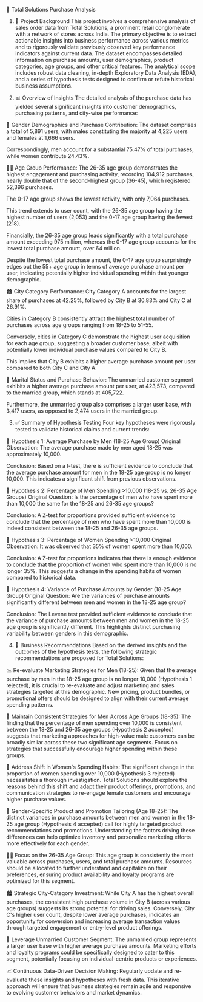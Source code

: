🛒 Total Solutions Purchase Analysis
1. 📘 Project Background
This project involves a comprehensive analysis of sales order data from Total Solutions, a prominent retail conglomerate with a network of stores across India. The primary objective is to extract actionable insights into business performance across various metrics and to rigorously validate previously observed key performance indicators against current data. The dataset encompasses detailed information on purchase amounts, user demographics, product categories, age groups, and other critical features. The analytical scope includes robust data cleaning, in-depth Exploratory Data Analysis (EDA), and a series of hypothesis tests designed to confirm or refute historical business assumptions.

2. 📊 Overview of Insights
The detailed analysis of the purchase data has yielded several significant insights into customer demographics, purchasing patterns, and city-wise performance:

👥 Gender Demographics and Purchase Contribution:
The dataset comprises a total of 5,891 users, with males constituting the majority at 4,225 users and females at 1,666 users.

Correspondingly, men account for a substantial 75.47% of total purchases, while women contribute 24.43%.

👶🧑 Age Group Performance:
The 26-35 age group demonstrates the highest engagement and purchasing activity, recording 104,912 purchases, nearly double that of the second-highest group (36-45), which registered 52,396 purchases.

The 0-17 age group shows the lowest activity, with only 7,064 purchases.

This trend extends to user count, with the 26-35 age group having the highest number of users (2,053) and the 0-17 age group having the fewest (218).

Financially, the 26-35 age group leads significantly with a total purchase amount exceeding 975 million, whereas the 0-17 age group accounts for the lowest total purchase amount, over 64 million.

Despite the lowest total purchase amount, the 0-17 age group surprisingly edges out the 55+ age group in terms of average purchase amount per user, indicating potentially higher individual spending within that younger demographic.

🏙️ City Category Performance:
City Category A accounts for the largest share of purchases at 42.25%, followed by City B at 30.83% and City C at 26.91%.

Cities in Category B consistently attract the highest total number of purchases across age groups ranging from 18-25 to 51-55.

Conversely, cities in Category C demonstrate the highest user acquisition for each age group, suggesting a broader customer base, albeit with potentially lower individual purchase values compared to City B.

This implies that City B exhibits a higher average purchase amount per user compared to both City C and City A.

💍 Marital Status and Purchase Behavior:
The unmarried customer segment exhibits a higher average purchase amount per user, at 423,573, compared to the married group, which stands at 405,722.

Furthermore, the unmarried group also comprises a larger user base, with 3,417 users, as opposed to 2,474 users in the married group.

3. ✅ Summary of Hypothesis Testing
Four key hypotheses were rigorously tested to validate historical claims and current trends:

🧪 Hypothesis 1: Average Purchase by Men (18-25 Age Group)
Original Observation: The average purchase made by men aged 18-25 was approximately 10,000.

Conclusion: Based on a t-test, there is sufficient evidence to conclude that the average purchase amount for men in the 18-25 age group is no longer 10,000. This indicates a significant shift from previous observations.

🧪 Hypothesis 2: Percentage of Men Spending >10,000 (18-25 vs. 26-35 Age Groups)
Original Question: Is the percentage of men who have spent more than 10,000 the same for the 18-25 and 26-35 age groups?

Conclusion: A Z-test for proportions provided sufficient evidence to conclude that the percentage of men who have spent more than 10,000 is indeed consistent between the 18-25 and 26-35 age groups.

🧪 Hypothesis 3: Percentage of Women Spending >10,000
Original Observation: It was observed that 35% of women spent more than 10,000.

Conclusion: A Z-test for proportions indicates that there is enough evidence to conclude that the proportion of women who spent more than 10,000 is no longer 35%. This suggests a change in the spending habits of women compared to historical data.

🧪 Hypothesis 4: Variance of Purchase Amounts by Gender (18-25 Age Group)
Original Question: Are the variances of purchase amounts significantly different between men and women in the 18-25 age group?

Conclusion: The Levene test provided sufficient evidence to conclude that the variance of purchase amounts between men and women in the 18-25 age group is significantly different. This highlights distinct purchasing variability between genders in this demographic.

4. 📌 Business Recommendations
Based on the derived insights and the outcomes of the hypothesis tests, the following strategic recommendations are proposed for Total Solutions:

📉 Re-evaluate Marketing Strategies for Men (18-25): Given that the average purchase by men in the 18-25 age group is no longer 10,000 (Hypothesis 1 rejected), it is crucial to re-evaluate and adjust marketing and sales strategies targeted at this demographic. New pricing, product bundles, or promotional offers should be designed to align with their current average spending patterns.

🔁 Maintain Consistent Strategies for Men Across Age Groups (18-35): The finding that the percentage of men spending over 10,000 is consistent between the 18-25 and 26-35 age groups (Hypothesis 2 accepted) suggests that marketing approaches for high-value male customers can be broadly similar across these two significant age segments. Focus on strategies that successfully encourage higher spending within these groups.

👩 Address Shift in Women's Spending Habits: The significant change in the proportion of women spending over 10,000 (Hypothesis 3 rejected) necessitates a thorough investigation. Total Solutions should explore the reasons behind this shift and adapt their product offerings, promotions, and communication strategies to re-engage female customers and encourage higher purchase values.

🎯 Gender-Specific Product and Promotion Tailoring (Age 18-25): The distinct variances in purchase amounts between men and women in the 18-25 age group (Hypothesis 4 accepted) call for highly targeted product recommendations and promotions. Understanding the factors driving these differences can help optimize inventory and personalize marketing efforts more effectively for each gender.

🧑‍💼 Focus on the 26-35 Age Group: This age group is consistently the most valuable across purchases, users, and total purchase amounts. Resources should be allocated to further understand and capitalize on their preferences, ensuring product availability and loyalty programs are optimized for this segment.

🏙️ Strategic City-Category Investment: While City A has the highest overall purchases, the consistent high purchase volume in City B (across various age groups) suggests its strong potential for driving sales. Conversely, City C's higher user count, despite lower average purchases, indicates an opportunity for conversion and increasing average transaction values through targeted engagement or entry-level product offerings.

💖 Leverage Unmarried Customer Segment: The unmarried group represents a larger user base with higher average purchase amounts. Marketing efforts and loyalty programs could be specifically designed to cater to this segment, potentially focusing on individual-centric products or experiences.

📈 Continuous Data-Driven Decision Making: Regularly update and re-evaluate these insights and hypotheses with fresh data. This iterative approach will ensure that business strategies remain agile and responsive to evolving customer behaviors and market dynamics.
